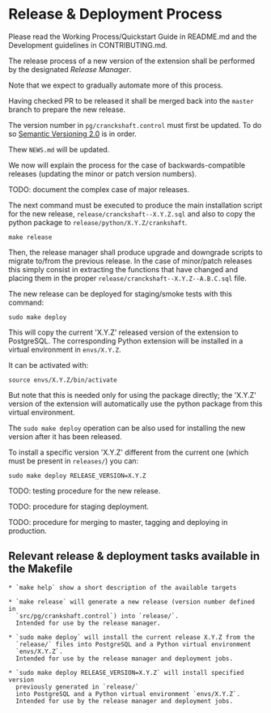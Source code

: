 # Release & Deployment Process

Please read the Working Process/Quickstart Guide in README.md
and the Development guidelines in CONTRIBUTING.md.

The release process of a new version of the extension
shall be performed by the designated *Release Manager*.

Note that we expect to gradually automate more of this process.

Having checked PR to be released it shall be
merged back into the `master` branch to prepare the new release.

The version number in `pg/cranckshaft.control` must first be updated.
To do so [Semantic Versioning 2.0](http://semver.org/) is in order.

Thew `NEWS.md` will be updated.

We now will explain the process for the case of backwards-compatible
releases (updating the minor or patch version numbers).

TODO: document the complex case of major releases.

The next command must be executed to produce the main installation
script for the new release, `release/cranckshaft--X.Y.Z.sql` and
also to copy the python package to `release/python/X.Y.Z/crankshaft`.

```
make release
```

Then, the release manager shall produce upgrade and downgrade scripts
to migrate to/from the previous release. In the case of minor/patch
releases this simply consist in extracting the functions that have changed
and placing them in the proper `release/cranckshaft--X.Y.Z--A.B.C.sql`
file.

The new release can be deployed for staging/smoke tests with this command:

```
sudo make deploy
```

This will copy the current 'X.Y.Z' released version of the extension to
PostgreSQL. The corresponding Python extension will be installed in a
virtual environment in `envs/X.Y.Z`.

It can be activated with:

```
source envs/X.Y.Z/bin/activate
```

But note that this is needed only for using the package directly;
the 'X.Y.Z' version of the extension will automatically use the
python package from this virtual environment.

The `sudo make deploy` operation can be also used for installing
the new version after it has been released.

To install a specific version 'X.Y.Z' different from the current one
(which must be present in `releases/`) you can:

```
sudo make deploy RELEASE_VERSION=X.Y.Z
```

TODO: testing procedure for the new release.

TODO: procedure for staging deployment.

TODO: procedure for merging to master, tagging and deploying
in production.

## Relevant release & deployment tasks available in the Makefile

```
* `make help` show a short description of the available targets

* `make release` will generate a new release (version number defined in
  `src/pg/crankshaft.control`) into `release/`.
  Intended for use by the release manager.

* `sudo make deploy` will install the current release X.Y.Z from the
  `release/` files into PostgreSQL and a Python virtual environment
  `envs/X.Y.Z`.
  Intended for use by the release manager and deployment jobs.

* `sudo make deploy RELEASE_VERSION=X.Y.Z` will install specified version
  previously generated in `release/`
  into PostgreSQL and a Python virtual environment `envs/X.Y.Z`.
  Intended for use by the release manager and deployment jobs.
```
